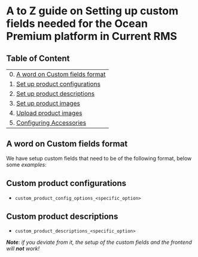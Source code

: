# A to Z guide on Setting up custom fields needed for the Ocean Premium platform in Current RMS

## Table of Content

|                                                                              |
|------------------------------------------------------------------------------|
| 0. [A word on Custom fields format](#markdown-header-a-word-on-custom-fields-format)|
| 1. [Set up product configurations](Set%20up%20product%20configurations)|
| 2. [Set up product descriptions](Product%20descriptions)|
| 3. [Set up product images](Product%20images)|
| 4. [Upload product images](Product%20images#markdown-header-upload-product-images)|
| 5. [Configuring Accessories](Configuring%20accessories)|

## A word on Custom fields format

We have setup custom fields that need to be of the following format, below some _examples_:

## Custom product configurations

- `custom_product_config_options_<specific_option>`

## Custom product descriptions

- `custom_product_descriptions_<specific_option>`

***Note***: _if you deviate from it, the setup of the custom fields and the frontend will ***not*** work!_